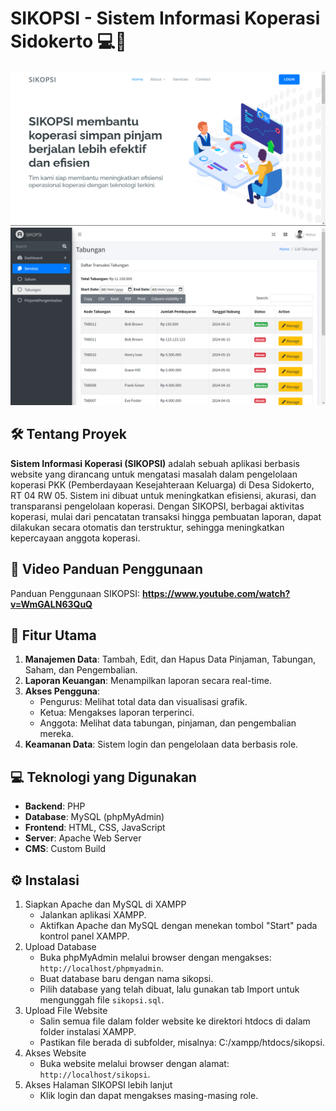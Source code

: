 # SIKOPSI - Sistem Informasi Koperasi Sidokerto 💻💸
![sikopsi-homepage](homepage.png)
![sikopsi-pkk](pkk.png)

## 🛠️ Tentang Proyek
**Sistem Informasi Koperasi (SIKOPSI)** adalah sebuah aplikasi berbasis website yang dirancang untuk mengatasi masalah dalam pengelolaan koperasi PKK (Pemberdayaan Kesejahteraan Keluarga) di Desa Sidokerto, RT 04 RW 05. Sistem ini dibuat untuk meningkatkan efisiensi, akurasi, dan transparansi pengelolaan koperasi. Dengan SIKOPSI, berbagai aktivitas koperasi, mulai dari pencatatan transaksi hingga pembuatan laporan, dapat dilakukan secara otomatis dan terstruktur, sehingga meningkatkan kepercayaan anggota koperasi.

## 🎥 Video Panduan Penggunaan
Panduan Penggunaan SIKOPSI: **https://www.youtube.com/watch?v=WmGALN63QuQ**

## 🚀 Fitur Utama
1. **Manajemen Data**: Tambah, Edit, dan Hapus Data Pinjaman, Tabungan, Saham, dan Pengembalian.
2. **Laporan Keuangan**: Menampilkan laporan secara real-time.
3. **Akses Pengguna**:
    - Pengurus: Melihat total data dan visualisasi grafik.
    - Ketua: Mengakses laporan terperinci.
    - Anggota: Melihat data tabungan, pinjaman, dan pengembalian mereka.
4. **Keamanan Data**: Sistem login dan pengelolaan data berbasis role.

## 💻 Teknologi yang Digunakan
- **Backend**: PHP
- **Database**: MySQL (phpMyAdmin)
- **Frontend**: HTML, CSS, JavaScript
- **Server**: Apache Web Server
- **CMS**: Custom Build

## ⚙️ Instalasi
1. Siapkan Apache dan MySQL di XAMPP
    - Jalankan aplikasi XAMPP.
    - Aktifkan Apache dan MySQL dengan menekan tombol "Start" pada kontrol panel XAMPP.
2. Upload Database
    - Buka phpMyAdmin melalui browser dengan mengakses: `http://localhost/phpmyadmin`.
    - Buat database baru dengan nama sikopsi.
    - Pilih database yang telah dibuat, lalu gunakan tab Import untuk mengunggah file `sikopsi.sql`.
3. Upload File Website
    - Salin semua file dalam folder website ke direktori htdocs di dalam folder instalasi XAMPP.
    - Pastikan file berada di subfolder, misalnya: C:/xampp/htdocs/sikopsi.
4. Akses Website
    - Buka website melalui browser dengan alamat: `http://localhost/sikopsi`.
5. Akses Halaman SIKOPSI lebih lanjut
    - Klik login dan dapat mengakses masing-masing role.